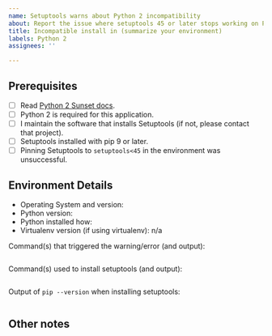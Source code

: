 ```yaml
---
name: Setuptools warns about Python 2 incompatibility
about: Report the issue where setuptools 45 or later stops working on Python 2
title: Incompatible install in (summarize your environment)
labels: Python 2
assignees: ''

---
```


<!--

Please DO NOT SUBMIT this template without first investigating the issue and answering the questions below. This template is intended mainly for developers of systems and not for end users. If you are an end user experiencing the warning, please work with your system maintainers (starting with the project you're trying to use) to report the issue.

If you did not intend to use this template, but only meant to file a blank issue, just hit the back button and click "Open a blank issue".

It's by design that Setuptools 45 and later will stop working on Python 2. To ease the transition, Setuptools 45 was released to continue to have Python 2 compatibility, but emit a strenuous warning that it will stop working.

In most cases, using pip 9 or later to install Setuptools from PyPI or any index supporting the Requires-Python metadata will do the right thing and install Setuptools 44.x on Python 2.

If you've come to file an issue, it's probably because some process managed to bypass these protections.

Your first course of action should be to reason about how you managed to get an unsupported version of Setuptools on Python 2. Please complete the sections below and provide any other detail about your environment that will help us help you.

-->

## Prerequisites

<!-- These are the recommended workarounds for the issue. Please
try them first. -->

- [ ] Read [Python 2 Sunset docs](https://setuptools.readthedocs.io/en/latest/python%202%20sunset.html).
- [ ] Python 2 is required for this application.
- [ ] I maintain the software that installs Setuptools (if not, please contact that project).
- [ ] Setuptools installed with pip 9 or later.
- [ ] Pinning Setuptools to `setuptools<45` in the environment was unsuccessful.

## Environment Details

- Operating System and version:
- Python version:
- Python installed how:
- Virtualenv version (if using virtualenv): n/a

Command(s) that triggered the warning/error (and output):

```
```

Command(s) used to install setuptools (and output):

```
```

Output of `pip --version` when installing setuptools:

```
```

## Other notes
